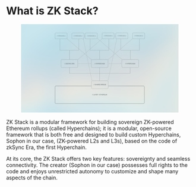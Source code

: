 # What is ZK Stack?

<figure><img src="../.gitbook/assets/sliiide.png" alt=""><figcaption></figcaption></figure>

ZK Stack is a modular framework for building sovereign ZK-powered Ethereum rollups (called Hyperchains); it is a modular, open-source framework that is both free and designed to build custom Hyperchains, Sophon in our case, (ZK-powered L2s and L3s), based on the code of zkSync Era, the first Hyperchain.

At its core, the ZK Stack offers two key features: sovereignty and seamless connectivity.  The creator (Sophon in our case) possesses full rights to the code and enjoys unrestricted autonomy to customize and shape many aspects of the chain.&#x20;
